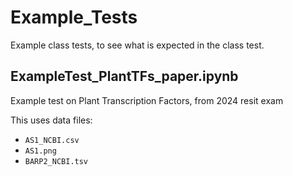 # Example_Tests

Example class tests, to see what is expected in the class test.

## ExampleTest_PlantTFs_paper.ipynb

Example test on Plant Transcription Factors, from 2024 resit exam

This uses data files:

- `AS1_NCBI.csv`
- `AS1.png`
- `BARP2_NCBI.tsv`
